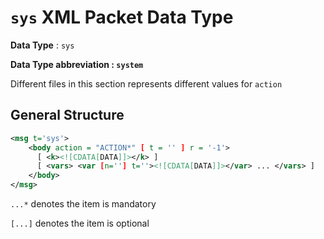 `sys` XML Packet Data Type
==========================

__Data Type__              : `sys`

__Data Type abbreviation : `system`__

Different files in this section represents different values for `action`

## General Structure

```xml
<msg t='sys'>
    <body action = "ACTION*" [ t = '' ] r = '-1'> 
      [ <k><![CDATA[DATA]]></k> ]
      [ <vars> <var [n=''] t=''><![CDATA[DATA]]></var> ... </vars> ]
	</body>
</msg>
```

`...*` denotes the item is mandatory

`[...]` denotes the item is optional
